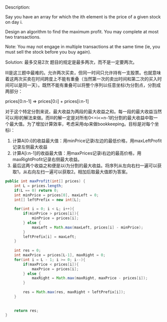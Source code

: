 Description:

Say you have an array for which the ith element is the price of a given stock on day i.

Design an algorithm to find the maximum profit. You may complete at most two transactions.

Note:
You may not engage in multiple transactions at the same time (ie, you must sell the stock before you buy again).

Solution:
最多交易2次
题目的规定是最多两次，而不是一定要两次。

III是这三题中最难的。允许两次买卖，但同一时间只允许持有一支股票。也就意味着这两次买卖在时间跨度上不能有重叠（当然第一次的卖出时间和第二次的买入时间可以是同一天）。既然不能有重叠可以将整个序列以任意坐标i为分割点，分割成两部分：

prices[0:n-1] => prices[0:i] + prices[i:n-1]

对于这个特定分割来说，最大收益为两段的最大收益之和。每一段的最大收益当然可以用I的解法来做。而III的解一定是对所有0<=i<=n-1的分割的最大收益中取一个最大值。为了增加计算效率，考虑采用dp来做bookkeeping。目标是对每个坐标i：

1. 计算A[0:i]的收益最大值：用minPrice记录i左边的最低价格，用maxLeftProfit记录左侧最大收益
2. 计算A[i:n-1]的收益最大值：用maxPrices记录i右边的最高价格，用maxRightProfit记录右侧最大收益。
3. 最后这两个收益之和便是以i为分割的最大收益。将序列从左向右扫一遍可以获取1，从右向左扫一遍可以获取2。相加后取最大值即为答案。

```java
public int maxProfit(int[] prices) {
    int L = prices.length;
    if(L == 0) return 0;
    int minPrice = prices[0], maxLeft = 0;
    int[] leftPrefix = new int[L];
    
    for(int i = 0; i < L; i++){
        if(minPrice > prices[i]){
            minPrice = prices[i];
        } else {
            maxLeft = Math.max(maxLeft, prices[i] - minPrice);
        }
        leftPrefix[i] = maxLeft;
    }
    
    int res = 0;
    int maxPrice = prices[L-1], maxRight = 0;
    for(int i = L - 1; i >= 0; i--){
        if(maxPrice < prices[i]){
            maxPrice = prices[i];
        } else {
            maxRight = Math.max(maxRight, maxPrice - prices[i]);
        }
        
        res = Math.max(res, maxRight + leftPrefix[i]);
    }
        
        
    return res;    
}
```
